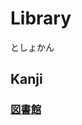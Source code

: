 # Library
としょかん

## Kanji
### [図](../Kanji/kanji-dict/図.md)[書](../Kanji/kanji-dict/書.md)[館](../Kanji/kanji-dict/館.md)